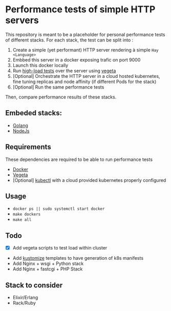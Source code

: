 # Performance tests of simple HTTP servers

This repository is meant to be a placeholder for personal performance tests of different stacks. For each stack, the test can be split into :

1. Create a simple (yet performant) HTTP server rendering à simple `Hay <Language>`
2. Embbed this server in a docker exposing trafic on port 9000
3. Launch this docker locally
4. Run [high-load tests](tests/load-test.sh) over the server using [vegeta](https://github.com/tsenart/vegeta)
6. [Optional] Orchestrate the HTTP server in a cloud hosted kubernetes, fine tuning replicas and node affinity (if different Pods for the stack)
7. [Optional] Run the same performance tests

Then, compare performance results of these stacks.

## Embeded stacks:

- [Golang](stacks/golang)
- [NodeJs](stacks/nodejs)

## Requirements

These dependencies are required to be able to run performance tests

- [Docker](https://www.docker.com/get-started)
- [Vegeta](https://github.com/tsenart/vegeta)
- [Optional] [kubectl](https://kubernetes.io/docs/tasks/tools/install-kubectl/) with a cloud provided kubernetes properly configured

## Usage

- `docker ps || sudo systemctl start docker`
- `make dockers`
- `make all`

## Todo
- [x] Add vegeta scripts to test load within cluster
- Add [kustomize](https://github.com/kubernetes-sigs/kustomize) templates to have generation of k8s manifests
- Add Nginx + wsgi + Python stack
- Add Nginx + fastcgi + PHP Stack

## Stack to consider
- Elixir/Erlang
- Rack/Ruby
